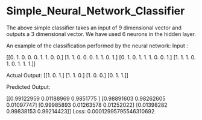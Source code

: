 # Simple_Neural_Network_Classifier
The above simple classifier takes an input of 9 dimensional vector and outputs a 3 dimensional vector. We have used 6 neurons in the hidden layer. 

An example of the classification performed by the neural network:
Input : 

[[0. 1. 0. 0. 0. 1. 1. 0. 0.]
 [1. 1. 0. 0. 0. 1. 1. 0. 1.]
 [0. 1. 0. 1. 1. 1. 0. 0. 1.]
 [1. 1. 1. 0. 1. 0. 1. 1. 1.]]
 
 
Actual Output: 
[[1. 0. 1.]
 [1. 1. 0.]
 [1. 0. 0.]
 [0. 1. 1.]]
 
Predicted Output: 

[[0.99122959 0.01188969 0.9851775 ]
 [0.98891603 0.98262605 0.01097747]
 [0.99985893 0.01263578 0.01252022]
 [0.01398282 0.99838153 0.99214423]]
Loss: 
0.00012995795546310692
